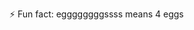 ⚡ Fun fact: eggggggggssss means 4 eggs 

<!---
eggggggggssss/eggggggggssss is a ✨ special ✨ repository because its `README.md` (this file) appears on your GitHub profile.
You can click the Preview link to take a look at your changes.
--->
